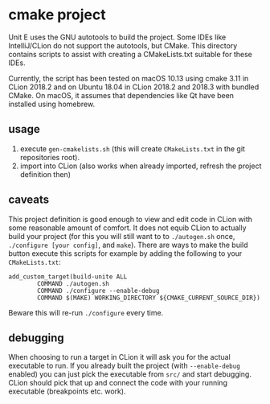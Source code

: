 cmake project
=============

Unit E uses the GNU autotools to build the project. Some IDEs like IntelliJ/CLion do not support
the autotools, but CMake. This directory contains scripts to assist with creating a CMakeLists.txt
suitable for these IDEs.

Currently, the script has been tested on macOS 10.13 using cmake 3.11 in CLion 2018.2 and on Ubuntu
18.04 in CLion 2018.2 and 2018.3 with bundled CMake.  On macOS, it assumes that dependencies like 
Qt have been installed using homebrew.

usage
-----

1. execute `gen-cmakelists.sh` (this will create `CMakeLists.txt` in the git repositories root).
2. import into CLion (also works when already imported, refresh the project definition then)

caveats
-------

This project definition is good enough to view and edit code in CLion with some reasonable
amount of comfort. It does not equib CLion to actually build your project (for this you will
still want to to `./autogen.sh` once, `./configure [your config]`, and `make`). There are ways
to make the build button execute this scripts for example by adding the following to your
`CMakeLists.txt`:

```
add_custom_target(build-unite ALL
        COMMAND ./autogen.sh
        COMMAND ./configure --enable-debug
        COMMAND $(MAKE) WORKING_DIRECTORY ${CMAKE_CURRENT_SOURCE_DIR})
```

Beware this will re-run `./configure` every time.

debugging
---------

When choosing to run a target in CLion it will ask you for the actual executable to run.
If you already built the project (with `--enable-debug` enabled) you can just pick the
executable from `src/` and start debugging. CLion should pick that up and connect the code
with your running executable (breakpoints etc. work).

